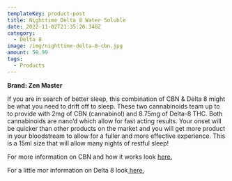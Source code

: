 ```yaml
---
templateKey: product-post
title: Nighttime Delta 8 Water Soluble
date: 2022-11-02T21:35:26.340Z
category:
  - Delta 8
image: /img/nighttime-delta-8-cbn.jpg
amount: 59.99
tags:
  - Products
---
```

**Brand: Zen Master**

If you are in search of better sleep, this combination of CBN & Delta 8 might be what you need to drift off to sleep.  These two cannabinoids team up to to provide with 2mg of CBN (cannabinol) and 8.75mg of Delta-8 THC. Both cannabinoids are nano’d which allow for fast acting results. Your onset will be quicker than other products on the market and you will get more product in your bloodstream to allow for a fuller and more effective experience. This is a 15ml size that will allow many nights of restful sleep!

For more information on CBN and how it works look [here.](https://capitalamericanshaman.com/blog/what-is-cbn-oil-and-how-can-it-help/)

For a little mor information on Delta 8 look[ here.](https://capitalamericanshaman.com/blog/delta-8/)